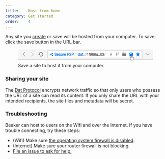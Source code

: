 ```yaml
---
title:    Host from home
category: Get started
order:    4
---
```


Any site you [create](/docs/howto/create-a-site.html) or save will be hosted from your computer. To save: click the save button in the URL bar.

<figure>
  <img class="bordered" src="/img/screenshot-save-btn.png">
  <figcaption>Save a site to host it from your computer.</figcaption>
</figure>

### Sharing your site

The [Dat Protocol](/learn/dat.html) encrypts network traffic so that only users who possess the URL of a site can read its content. If you only share the URL with your intended recipients, the site files and metadata will be secret.

### Troubleshooting

Beaker can host to users on the Wifi and over the Internet. If you have trouble connecting, try these steps:

 - (Wifi) Make sure [the operating system firewall is disabled](http://www.wikihow.com/Turn-off-Mac-Firewall).
 - (Internet) Make sure your router firewall is not blocking.
 - [File an issue to ask for help.](https://github.com/beakerbrowser/beaker/issues)
